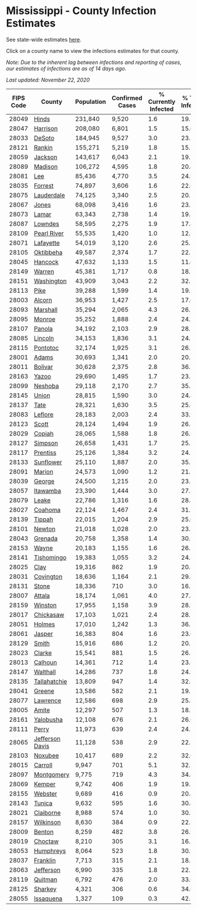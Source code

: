 # Mississippi - County Infection Estimates

See state-wide estimates [here](/infections/us-ms).

Click on a county name to view the infections estimates for that county.

*Note: Due to the inherent lag between infections and reporting of cases, our estimates of infections are as of 14 days ago.*

*Last updated: November 22, 2020*

|   FIPS Code |                             County |   Population |   Confirmed Cases |   % Currently Infected |   % Total Infected |
|-------------|------------------------------------|--------------|-------------------|------------------------|--------------------|
|       28049 |                     [Hinds](hinds) |      231,840 |             9,520 |                    1.6 |               19.5 |
|       28047 |               [Harrison](harrison) |      208,080 |             6,801 |                    1.5 |               15.0 |
|       28033 |                   [DeSoto](desoto) |      184,945 |             9,527 |                    3.0 |               23.3 |
|       28121 |                   [Rankin](rankin) |      155,271 |             5,219 |                    1.8 |               15.2 |
|       28059 |                 [Jackson](jackson) |      143,617 |             6,043 |                    2.1 |               19.3 |
|       28089 |                 [Madison](madison) |      106,272 |             4,595 |                    1.8 |               20.4 |
|       28081 |                         [Lee](lee) |       85,436 |             4,770 |                    3.5 |               24.9 |
|       28035 |                 [Forrest](forrest) |       74,897 |             3,606 |                    1.6 |               22.6 |
|       28075 |           [Lauderdale](lauderdale) |       74,125 |             3,340 |                    2.5 |               20.7 |
|       28067 |                     [Jones](jones) |       68,098 |             3,416 |                    1.6 |               23.3 |
|       28073 |                     [Lamar](lamar) |       63,343 |             2,738 |                    1.4 |               19.8 |
|       28087 |                 [Lowndes](lowndes) |       58,595 |             2,275 |                    1.9 |               17.4 |
|       28109 |         [Pearl River](pearl-river) |       55,535 |             1,420 |                    1.0 |               12.1 |
|       28071 |             [Lafayette](lafayette) |       54,019 |             3,120 |                    2.6 |               25.2 |
|       28105 |             [Oktibbeha](oktibbeha) |       49,587 |             2,374 |                    1.7 |               22.1 |
|       28045 |                 [Hancock](hancock) |       47,632 |             1,133 |                    1.5 |               11.0 |
|       28149 |                   [Warren](warren) |       45,381 |             1,717 |                    0.8 |               18.1 |
|       28151 |           [Washington](washington) |       43,909 |             3,043 |                    2.2 |               32.5 |
|       28113 |                       [Pike](pike) |       39,288 |             1,599 |                    1.4 |               19.7 |
|       28003 |                   [Alcorn](alcorn) |       36,953 |             1,427 |                    2.5 |               17.0 |
|       28093 |               [Marshall](marshall) |       35,294 |             2,065 |                    4.3 |               26.5 |
|       28095 |                   [Monroe](monroe) |       35,252 |             1,888 |                    2.4 |               24.9 |
|       28107 |                   [Panola](panola) |       34,192 |             2,103 |                    2.9 |               28.1 |
|       28085 |                 [Lincoln](lincoln) |       34,153 |             1,836 |                    3.1 |               24.7 |
|       28115 |               [Pontotoc](pontotoc) |       32,174 |             1,925 |                    3.1 |               26.7 |
|       28001 |                     [Adams](adams) |       30,693 |             1,341 |                    2.0 |               20.3 |
|       28011 |                 [Bolivar](bolivar) |       30,628 |             2,375 |                    2.8 |               36.1 |
|       28163 |                     [Yazoo](yazoo) |       29,690 |             1,495 |                    1.7 |               23.5 |
|       28099 |                 [Neshoba](neshoba) |       29,118 |             2,170 |                    2.7 |               35.3 |
|       28145 |                     [Union](union) |       28,815 |             1,590 |                    3.0 |               24.8 |
|       28137 |                       [Tate](tate) |       28,321 |             1,630 |                    3.5 |               25.6 |
|       28083 |                 [Leflore](leflore) |       28,183 |             2,003 |                    2.4 |               33.9 |
|       28123 |                     [Scott](scott) |       28,124 |             1,494 |                    1.9 |               26.2 |
|       28029 |                   [Copiah](copiah) |       28,065 |             1,588 |                    1.8 |               26.9 |
|       28127 |                 [Simpson](simpson) |       26,658 |             1,431 |                    1.7 |               25.1 |
|       28117 |               [Prentiss](prentiss) |       25,126 |             1,384 |                    3.2 |               24.5 |
|       28133 |             [Sunflower](sunflower) |       25,110 |             1,887 |                    2.0 |               35.1 |
|       28091 |                   [Marion](marion) |       24,573 |             1,090 |                    1.2 |               21.2 |
|       28039 |                   [George](george) |       24,500 |             1,215 |                    2.0 |               23.2 |
|       28057 |               [Itawamba](itawamba) |       23,390 |             1,444 |                    3.0 |               27.5 |
|       28079 |                     [Leake](leake) |       22,786 |             1,316 |                    1.6 |               28.4 |
|       28027 |                 [Coahoma](coahoma) |       22,124 |             1,467 |                    2.4 |               31.1 |
|       28139 |                   [Tippah](tippah) |       22,015 |             1,204 |                    2.9 |               25.0 |
|       28101 |                   [Newton](newton) |       21,018 |             1,028 |                    2.0 |               23.1 |
|       28043 |                 [Grenada](grenada) |       20,758 |             1,358 |                    1.4 |               30.9 |
|       28153 |                     [Wayne](wayne) |       20,183 |             1,155 |                    1.6 |               26.3 |
|       28141 |           [Tishomingo](tishomingo) |       19,383 |             1,055 |                    3.2 |               24.3 |
|       28025 |                       [Clay](clay) |       19,316 |               862 |                    1.9 |               20.3 |
|       28031 |             [Covington](covington) |       18,636 |             1,164 |                    2.1 |               29.4 |
|       28131 |                     [Stone](stone) |       18,336 |               710 |                    3.0 |               16.7 |
|       28007 |                   [Attala](attala) |       18,174 |             1,061 |                    4.0 |               27.4 |
|       28159 |                 [Winston](winston) |       17,955 |             1,158 |                    3.9 |               28.9 |
|       28017 |             [Chickasaw](chickasaw) |       17,103 |             1,021 |                    2.4 |               28.1 |
|       28051 |                   [Holmes](holmes) |       17,010 |             1,242 |                    1.3 |               36.3 |
|       28061 |                   [Jasper](jasper) |       16,383 |               804 |                    1.6 |               23.0 |
|       28129 |                     [Smith](smith) |       15,916 |               686 |                    1.2 |               20.7 |
|       28023 |                   [Clarke](clarke) |       15,541 |               881 |                    1.5 |               26.3 |
|       28013 |                 [Calhoun](calhoun) |       14,361 |               712 |                    1.4 |               23.8 |
|       28147 |               [Walthall](walthall) |       14,286 |               737 |                    1.8 |               24.9 |
|       28135 |       [Tallahatchie](tallahatchie) |       13,809 |               947 |                    1.4 |               32.2 |
|       28041 |                   [Greene](greene) |       13,586 |               582 |                    2.1 |               19.3 |
|       28077 |               [Lawrence](lawrence) |       12,586 |               698 |                    2.9 |               25.8 |
|       28005 |                     [Amite](amite) |       12,297 |               507 |                    1.3 |               18.7 |
|       28161 |             [Yalobusha](yalobusha) |       12,108 |               676 |                    2.1 |               26.0 |
|       28111 |                     [Perry](perry) |       11,973 |               639 |                    2.4 |               24.1 |
|       28065 | [Jefferson Davis](jefferson-davis) |       11,128 |               538 |                    2.9 |               22.3 |
|       28103 |                 [Noxubee](noxubee) |       10,417 |               689 |                    2.2 |               32.0 |
|       28015 |                 [Carroll](carroll) |        9,947 |               701 |                    5.1 |               32.5 |
|       28097 |           [Montgomery](montgomery) |        9,775 |               719 |                    4.3 |               34.4 |
|       28069 |                   [Kemper](kemper) |        9,742 |               406 |                    1.9 |               19.7 |
|       28155 |                 [Webster](webster) |        9,689 |               416 |                    0.9 |               20.4 |
|       28143 |                   [Tunica](tunica) |        9,632 |               595 |                    1.6 |               30.4 |
|       28021 |             [Claiborne](claiborne) |        8,988 |               574 |                    1.0 |               30.9 |
|       28157 |             [Wilkinson](wilkinson) |        8,630 |               384 |                    0.9 |               22.2 |
|       28009 |                   [Benton](benton) |        8,259 |               482 |                    3.8 |               26.9 |
|       28019 |                 [Choctaw](choctaw) |        8,210 |               305 |                    3.1 |               16.3 |
|       28053 |             [Humphreys](humphreys) |        8,064 |               523 |                    1.8 |               30.9 |
|       28037 |               [Franklin](franklin) |        7,713 |               315 |                    2.1 |               18.8 |
|       28063 |             [Jefferson](jefferson) |        6,990 |               335 |                    1.8 |               22.5 |
|       28119 |                 [Quitman](quitman) |        6,792 |               476 |                    2.0 |               33.0 |
|       28125 |                 [Sharkey](sharkey) |        4,321 |               306 |                    0.6 |               34.6 |
|       28055 |             [Issaquena](issaquena) |        1,327 |               109 |                    0.3 |               42.3 |
